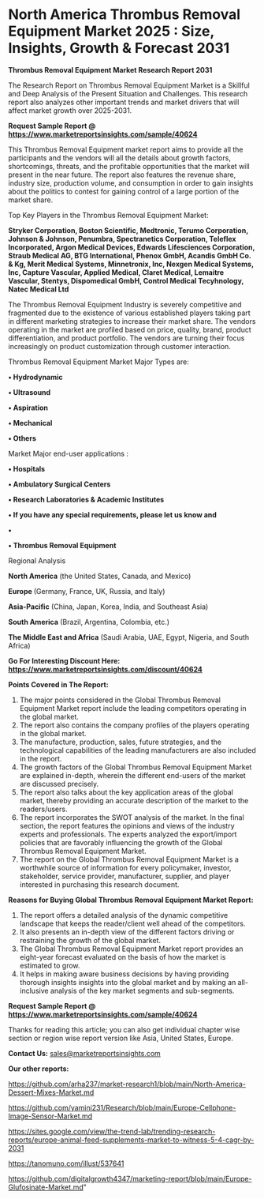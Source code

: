# North America Thrombus Removal Equipment Market 2025 : Size, Insights, Growth & Forecast 2031

<strong>Thrombus Removal Equipment Market Research Report 2031</strong>

The Research Report on Thrombus Removal Equipment Market is a Skillful and Deep Analysis of the Present Situation and Challenges. This research report also analyzes other important trends and market drivers that will affect market growth over 2025-2031.

<strong>Request Sample Report @ <a href=https://www.marketreportsinsights.com/sample/40624>https://www.marketreportsinsights.com/sample/40624</a></strong>

This Thrombus Removal Equipment market report aims to provide all the participants and the vendors will all the details about growth factors, shortcomings, threats, and the profitable opportunities that the market will present in the near future. The report also features the revenue share, industry size, production volume, and consumption in order to gain insights about the politics to contest for gaining control of a large portion of the market share.

Top Key Players in the Thrombus Removal Equipment Market:

<strong>Stryker Corporation, Boston Scientific, Medtronic, Terumo Corporation, Johnson & Johnson, Penumbra, Spectranetics Corporation, Teleflex Incorporated, Argon Medical Devices, Edwards Lifesciences Corporation, Straub Medical AG, BTG International, Phenox GmbH, Acandis GmbH Co. & Kg, Merit Medical Systems, Minnetronix, Inc, Nexgen Medical Systems, Inc, Capture Vascular, Applied Medical, Claret Medical, Lemaitre Vascular, Stentys, Dispomedical GmbH, Control Medical Tecyhnology, Natec Medical Ltd</strong>

The Thrombus Removal Equipment Industry is severely competitive and fragmented due to the existence of various established players taking part in different marketing strategies to increase their market share. The vendors operating in the market are profiled based on price, quality, brand, product differentiation, and product portfolio. The vendors are turning their focus increasingly on product customization through customer interaction.

Thrombus Removal Equipment Market Major Types are:

<strong>•  Hydrodynamic

•  Ultrasound

•  Aspiration

•  Mechanical

•  Others</strong>

Market Major end-user applications :

<strong>•  Hospitals

•  Ambulatory Surgical Centers

•  Research Laboratories & Academic Institutes

•  If you have any special requirements, please let us know and

•  

•  Thrombus Removal Equipment</strong>

Regional Analysis

</u><strong><b>North America</b></strong> (the United States, Canada, and Mexico)

<strong><b>Europe </b></strong>(Germany, France, UK, Russia, and Italy)

<strong><b>Asia-Pacific</b></strong> (China, Japan, Korea, India, and Southeast Asia)

<strong><b>South America</b></strong> (Brazil, Argentina, Colombia, etc.)

<strong><b>The Middle East and Africa</b></strong> (Saudi Arabia, UAE, Egypt, Nigeria, and South Africa)

<strong>Go For Interesting Discount Here: <a href=https://www.marketreportsinsights.com/discount/40624>https://www.marketreportsinsights.com/discount/40624</a></strong>

<strong>Points Covered in The Report:</strong>
<ol>
  <li>The major points considered in the Global Thrombus Removal Equipment Market report include the leading competitors operating in the global market.</li>
  <li>The report also contains the company profiles of the players operating in the global market.</li>
  <li>The manufacture, production, sales, future strategies, and the technological capabilities of the leading manufacturers are also included in the report.</li>
  <li>The growth factors of the Global Thrombus Removal Equipment Market are explained in-depth, wherein the different end-users of the market are discussed precisely.</li>
  <li>The report also talks about the key application areas of the global market, thereby providing an accurate description of the market to the readers/users.</li>
  <li>The report incorporates the SWOT analysis of the market. In the final section, the report features the opinions and views of the industry experts and professionals. The experts analyzed the export/import policies that are favorably influencing the growth of the Global Thrombus Removal Equipment Market.</li>
  <li>The report on the Global Thrombus Removal Equipment Market is a worthwhile source of information for every policymaker, investor, stakeholder, service provider, manufacturer, supplier, and player interested in purchasing this research document.</li>
</ol>
<strong>Reasons for Buying Global Thrombus Removal Equipment Market Report:</strong>

<ol>
  <li>The report offers a detailed analysis of the dynamic competitive landscape that keeps the reader/client well ahead of the competitors.</li>
  <li>It also presents an in-depth view of the different factors driving or restraining the growth of the global market.</li>
  <li>The Global Thrombus Removal Equipment Market report provides an eight-year forecast evaluated on the basis of how the market is estimated to grow.</li>
  <li>It helps in making aware business decisions by having providing thorough insights insights into the global market and by making an all-inclusive analysis of the key market segments and sub-segments.</li>
</ol>
<strong>Request Sample Report @ <a href=https://www.marketreportsinsights.com/sample/40624>https://www.marketreportsinsights.com/sample/40624</a></strong>


Thanks for reading this article; you can also get individual chapter wise section or region wise report version like Asia, United States, Europe.

<strong>Contact Us:</strong>
sales@marketreportsinsights.com

<strong>Our other reports:</strong>

<a href=https://github.com/arha237/market-research1/blob/main/North-America-Dessert-Mixes-Market.md>https://github.com/arha237/market-research1/blob/main/North-America-Dessert-Mixes-Market.md</a>

<a href=https://github.com/yamini231/Research/blob/main/Europe-Cellphone-Image-Sensor-Market.md>https://github.com/yamini231/Research/blob/main/Europe-Cellphone-Image-Sensor-Market.md</a>

<a href=https://sites.google.com/view/the-trend-lab/trending-research-reports/europe-animal-feed-supplements-market-to-witness-5-4-cagr-by-2031>https://sites.google.com/view/the-trend-lab/trending-research-reports/europe-animal-feed-supplements-market-to-witness-5-4-cagr-by-2031</a>

<a href=https://tanomuno.com/illust/537641>https://tanomuno.com/illust/537641</a>

<a href=https://github.com/digitalgrowth4347/marketing-report/blob/main/Europe-Glufosinate-Market.md>https://github.com/digitalgrowth4347/marketing-report/blob/main/Europe-Glufosinate-Market.md</a>"
